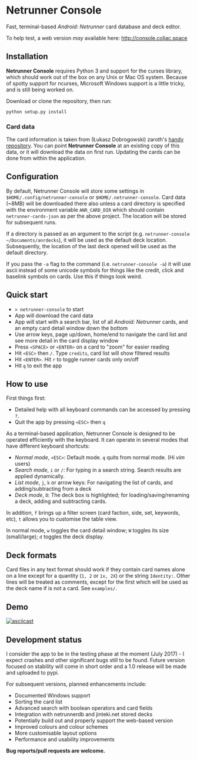 # Netrunner Console

Fast, terminal-based *Android: Netrunner* card database and deck editor.

To help test, a web version *may* available here: http://console.coljac.space

## Installation

**Netrunner Console** requires Python 3 and support for the curses library, which should work out of the box on any Unix or Mac OS system. Because of spotty support for ncurses, Microsoft Windows support is a little tricky, and is still being worked on.

Download or clone the repository, then run:

`python setup.py install`

### Card data
The card information is taken from (Łukasz Dobrogowski) zaroth's [handy repository](https://github.com/zaroth/netrunner-cards-json). You can point **Netrunner Console** at an existing copy of this data, or it will download the data on first run. Updating the cards can be done from within the application.


## Configuration

By default, Netrunner Console will store some settings in `$HOME/.config/netrunner-console` or `$HOME/.netrunner-console`.  Card data (~8MB) will be downloaded there also unless a card directory is specified with the environment variable 
`ANR_CARD_DIR` which should contain `netrunner-cards-json` as per the above project. The location will be stored for subsequent runs.

If a directory is passed as an argument to the script (e.g. `netrunner-console ~/Documents/anrdecks`), it will be used as the default deck location. Subsequently, the location of the last deck opened will be used as the default directory.

If you pass the `-a` flag to the command (i.e. `netrunner-console -a`) it will use ascii instead of some unicode symbols for things like the credit, click and baselink symbols on cards. Use this if things look weird.

## Quick start

- `> netrunner-console` to start
- App will download the card data
- App will start with a search bar, list of all *Android: Netrunner* cards, and an empty card detail window down the bottom
- Use arrow keys, page up/down, home/end to navigate the card list and see more detail in the card display window
- Press `<SPACE>` or `<ENTER>` on a card to "zoom" for easier reading
- Hit `<ESC>` then `/`. Type `credits`, card list will show filtered results
- Hit `<ENTER>`. Hit `r` to toggle runner cards only on/off
- Hit `q` to exit the app

## How to use

First things first:

- Detailed help with all keyboard commands can be accessed by pressing `?`. 
- Quit the app by pressing `<ESC>` then `q`

As a terminal-based application, Netrunner Console is designed to be operated efficiently with the keyboard. It can operate in several modes that have different keyboard shortcuts:

- *Normal mode*, `<ESC>`: Default mode. `q` quits from normal mode. (Hi *vim* users)
- *Search mode*, `i` or `/`: For typing in a search string. Search results are applied dynamically.
- *List mode*, `j`, `k` or arrow keys: For navigating the list of cards, and adding/subtracting from a deck
- *Deck mode*, `D`: The deck box is highlighted; for loading/saving/renaming a deck, adding and subtracting cards.

In addition, `f` brings up a filter screen (card faction, side, set, keywords, etc), `t` allows you to customise the table view.

In normal mode, `w` toggles the card detail window; `W` toggles its size (small/large); `d` toggles the deck display.

## Deck formats

Card files in any text format should work if they contain card names alone on a line except for a quantity (`1, 2` or `1x, 2X`) or the string `Identity:`. Other lines will be treated as comments, except for the first which will be used as the deck name if is not a card. See `examples/`.

## Demo

[![asciicast](https://asciinema.org/a/128404.png)](https://asciinema.org/a/128404)

## Development status

I consider the app to be in the testing phase at the moment (July 2017) - I expect crashes and other significant bugs still to be found. Future version focused on stability will come in short order and a 1.0 release will be made and uploaded to pypi.

For subsequent versions, planned enhancements include:

- Documented Windows support
- Sorting the card list 
- Advanced search with boolean operators and card fields
- Integration with netrunnerdb and jinteki.net stored decks
- Potentially build out and properly support the web-based version
- Improved colours and colour schemes
- More customisable layout options
- Performance and usability improvements

**Bug reports/pull requests are welcome.**
